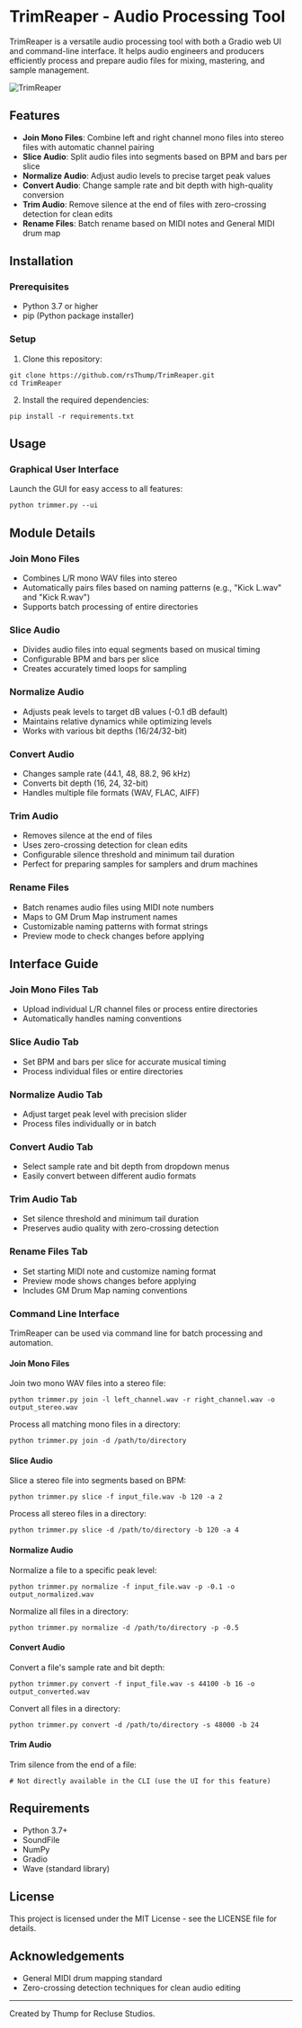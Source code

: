 # TrimReaper - Audio Processing Tool

TrimReaper is a versatile audio processing tool with both a Gradio web UI and command-line interface. It helps audio engineers and producers efficiently process and prepare audio files for mixing, mastering, and sample management.

![TrimReaper](https://github.com/rsThump/TrimReaper/raw/main/docs/images/trimreaper_logo.png)

## Features

- **Join Mono Files**: Combine left and right channel mono files into stereo files with automatic channel pairing
- **Slice Audio**: Split audio files into segments based on BPM and bars per slice
- **Normalize Audio**: Adjust audio levels to precise target peak values
- **Convert Audio**: Change sample rate and bit depth with high-quality conversion
- **Trim Audio**: Remove silence at the end of files with zero-crossing detection for clean edits
- **Rename Files**: Batch rename based on MIDI notes and General MIDI drum map

## Installation

### Prerequisites
- Python 3.7 or higher
- pip (Python package installer)

### Setup

1. Clone this repository:

```shell
git clone https://github.com/rsThump/TrimReaper.git
cd TrimReaper

```

2. Install the required dependencies:

```shell
pip install -r requirements.txt

```

## Usage

### Graphical User Interface

Launch the GUI for easy access to all features:


```shell
python trimmer.py --ui

```

## Module Details

### Join Mono Files
- Combines L/R mono WAV files into stereo
- Automatically pairs files based on naming patterns (e.g., "Kick L.wav" and "Kick R.wav")
- Supports batch processing of entire directories

### Slice Audio
- Divides audio files into equal segments based on musical timing
- Configurable BPM and bars per slice
- Creates accurately timed loops for sampling

### Normalize Audio
- Adjusts peak levels to target dB values (-0.1 dB default)
- Maintains relative dynamics while optimizing levels
- Works with various bit depths (16/24/32-bit)

### Convert Audio
- Changes sample rate (44.1, 48, 88.2, 96 kHz)
- Converts bit depth (16, 24, 32-bit)
- Handles multiple file formats (WAV, FLAC, AIFF)

### Trim Audio
- Removes silence at the end of files
- Uses zero-crossing detection for clean edits
- Configurable silence threshold and minimum tail duration
- Perfect for preparing samples for samplers and drum machines

### Rename Files
- Batch renames audio files using MIDI note numbers
- Maps to GM Drum Map instrument names
- Customizable naming patterns with format strings
- Preview mode to check changes before applying

## Interface Guide

### Join Mono Files Tab
- Upload individual L/R channel files or process entire directories
- Automatically handles naming conventions

### Slice Audio Tab
- Set BPM and bars per slice for accurate musical timing
- Process individual files or entire directories

### Normalize Audio Tab
- Adjust target peak level with precision slider
- Process files individually or in batch

### Convert Audio Tab
- Select sample rate and bit depth from dropdown menus
- Easily convert between different audio formats

### Trim Audio Tab
- Set silence threshold and minimum tail duration
- Preserves audio quality with zero-crossing detection

### Rename Files Tab
- Set starting MIDI note and customize naming format
- Preview mode shows changes before applying
- Includes GM Drum Map naming conventions

### Command Line Interface

TrimReaper can be used via command line for batch processing and automation.

#### Join Mono Files

Join two mono WAV files into a stereo file:

```shell
python trimmer.py join -l left_channel.wav -r right_channel.wav -o output_stereo.wav

```

Process all matching mono files in a directory:

```shell
python trimmer.py join -d /path/to/directory

```

#### Slice Audio

Slice a stereo file into segments based on BPM:

```shell
python trimmer.py slice -f input_file.wav -b 120 -a 2

```

Process all stereo files in a directory:

```shell
python trimmer.py slice -d /path/to/directory -b 120 -a 4

```

#### Normalize Audio

Normalize a file to a specific peak level:

```shell
python trimmer.py normalize -f input_file.wav -p -0.1 -o output_normalized.wav

```

Normalize all files in a directory:

```shell
python trimmer.py normalize -d /path/to/directory -p -0.5

```

#### Convert Audio

Convert a file's sample rate and bit depth:

```shell
python trimmer.py convert -f input_file.wav -s 44100 -b 16 -o output_converted.wav

```

Convert all files in a directory:

```shell
python trimmer.py convert -d /path/to/directory -s 48000 -b 24

```

#### Trim Audio

Trim silence from the end of a file:

```shell
# Not directly available in the CLI (use the UI for this feature)

```
## Requirements

- Python 3.7+
- SoundFile
- NumPy
- Gradio
- Wave (standard library)

## License

This project is licensed under the MIT License - see the LICENSE file for details.

## Acknowledgements

- General MIDI drum mapping standard
- Zero-crossing detection techniques for clean audio editing

---

Created by Thump for Recluse Studios.
